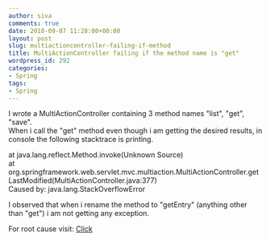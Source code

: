 ```yaml
---
author: siva
comments: true
date: 2010-09-07 11:28:00+00:00
layout: post
slug: multiactioncontroller-failing-if-method
title: MultiActionController failing if the method name is "get"
wordpress_id: 292
categories:
- Spring
tags:
- Spring
---
```


I wrote a MultiActionController containing 3 method names "list", "get", "save".  
When i call the "get" method even though i am getting the desired results, in console the following stacktrace is printing.  
  
at java.lang.reflect.Method.invoke(Unknown Source)  
at org.springframework.web.servlet.mvc.multiaction.MultiActionController.getLastModified(MultiActionController.java:377)  
Caused by: java.lang.StackOverflowError  
  
I observed that when i rename the method to "getEntry" (anything other than "get") i am not getting any exception.  
  
For root cause visit: [Click](http://forum.springsource.org/showthread.php?p=318031&posted=1#post318031)
